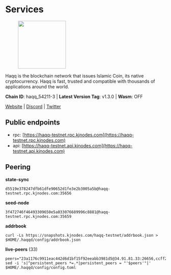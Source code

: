 # Services

<figure><img src="https://raw.githubusercontent.com/kj89/testnet_manuals/main/pingpub/logos/haqq.png" width="150" alt=""><figcaption></figcaption></figure>

Haqq is the blockchain network that issues Islamic Coin,  its native cryptocurrency. Haqq is fast, trusted and  compatible with thousands of applications around the world.

**Chain ID**: haqq_54211-3 | **Latest Version Tag**: v1.3.0 | **Wasm**: OFF

[Website](https://islamiccoin.net) | [Discord](https://discord.gg/hU9MHG5kZq) | [Twitter](https://twitter.com/Islamic_Coin)


## Public endpoints

* rpc: [https://haqq-testnet.rpc.kjnodes.com](https://haqq-testnet.rpc.kjnodes.com)
* api: [https://haqq-testnet.api.kjnodes.com](https://haqq-testnet.api.kjnodes.com)

## Peering

**state-sync**

```
d5519e378247dfb61dfe90652d1fe3e2b3005a5b@haqq-testnet.rpc.kjnodes.com:35656
```

**seed-node**

```
3f472746f46493309650e5a033076689996c8881@haqq-testnet.rpc.kjnodes.com:35659
```

**addrbook**
```
curl -Ls https://snapshots.kjnodes.com/haqq-testnet/addrbook.json > $HOME/.haqqd/config/addrbook.json
```

**live-peers** (33)
```
peers="23a1176c9911eac442d6d1bf15f92eeabb3981d5@34.91.81.33:26656,ccff2d110a06e8a76fd1529200d96316eb077007@65.108.78.116:46656,077d5d9169efb4b070ce7895d680a9d2148d522c@195.201.195.40:36656,d5519e378247dfb61dfe90652d1fe3e2b3005a5b@65.109.68.190:35656,56158e0f2acf850114e82644afceb565a73b08cc@185.144.99.95:26656,125063c422e09faf45b849dd73dea61f624db891@65.109.53.60:26656,6771e65c1b30cc514faf5943320fdda480fe9124@95.216.39.183:26656,62bf004201a90ce00df6f69390378c3d90f6dd7e@34.90.129.213:26656,23ff658b56fbb8bc73372973a34733ff5d79b435@142.132.202.50:11604,62d44513c7fd5aafa65773e5c015ca032f8eea4a@213.239.213.179:26656,24e894d4d8a18276acf6051cccf369a1ce69842d@65.108.151.105:26656,7f2828e3910a4b165a65e5bfb2465c1e809bad3b@65.108.48.182:26656,2d13d679b64e1a574904a140f72815644ec71131@65.21.133.125:30656,3df5a68b919177179c6dcb0b9c9354fd6bbba1c8@65.109.92.240:20116,fed6ab9973f224f3b2334fd48fa835512d6311da@185.244.183.200:26656,0833039f717227ccd156d156ea772746b8ac6d71@146.19.24.139:26656,d648d598c34e0e58ec759aa399fe4534021e8401@109.205.180.81:26656,297bf784ea674e05d36af48e3a951de966f9aa40@65.109.34.133:36656,26f20a2f80a4738a30a9634947a3aae67da31be3@65.108.254.227:26656,360d7095f3c1250a013cfe66c43a3f0790782f78@84.46.254.50:26656,32a8eec046b95e8646ff0810b4596dc7083a0beb@65.108.145.131:26656,ce080696d69228597caf0e80920dfe1bae2dcd54@95.217.12.131:26656,d59dc597f0d41bcbc7ff53374686affb143726c2@51.195.203.103:35656,9e894879ff46d8a9344cfd478abad423f568968a@159.69.69.183:26656,47a269c3e30f70d8234a2afd8e9055e74129fde0@65.108.129.29:36656,0d5a3f0be2d61efe4151fe58c94d6e5299210e8d@65.109.12.191:26656,d37e2f7b34035937e8ddbdd445c9bf09c131b46a@84.46.242.147:26656,1fefb6b75431482502e125a290deba1e7e539d4e@135.181.148.11:26656,927a323649e7dd8d4c75da6e5edaee439652b46f@65.109.92.241:20116,48a2a7762a579d25bca95b0a3548b714238dd60b@213.239.216.252:20656,5f836eb8b9c600e8050bfcb025dc6234bf7d8796@65.108.9.230:26656,f57fae1bdea281392b563a58978a2d8c0a37725f@95.217.233.234:26656,5b2ee53c742ce5d392b93c8f193f489a4f13f685@5.189.186.222:26656"
sed -i 's|^persistent_peers *=.*|persistent_peers = "'$peers'"|' $HOME/.haqqd/config/config.toml
```
